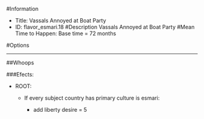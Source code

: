 #Information
 - Title: Vassals Annoyed at Boat Party
 - ID: flavor_esmari.18
#Description
Vassals Annoyed at Boat Party
#Mean Time to Happen:
Base time = 72 months

#Options

___
##Whoops

###Efects:<ul><li>ROOT:</li><ul><li>If every subject country has primary culture is esmari:</li><ul><li>add liberty desire = 5</li></ul></ul></ul>
